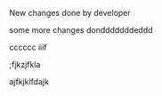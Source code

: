 New changes done by developer

some more changes dondddddddeddd


cccccc
iiif

;fjkzjfkla

ajfkjklfdajk
